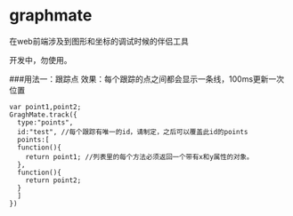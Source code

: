 graphmate
=========

在web前端涉及到图形和坐标的调试时候的伴侣工具

开发中，勿使用。

###用法一：跟踪点
效果：每个跟踪的点之间都会显示一条线，100ms更新一次位置
```
var point1,point2;
GraghMate.track({
  type:"points",
  id:"test", //每个跟踪有唯一的id，请制定，之后可以覆盖此id的points
  points:[
  function(){
    return point1; //列表里的每个方法必须返回一个带有x和y属性的对象。
  },
  function(){
    return point2;
  }
  ]
})
```